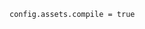 <!-- usedin: [ _includes/_inlines/Deployment/Rails/asset-pipeline] - layout:code post: asset-pipeline_important -->

```
config.assets.compile = true
```
